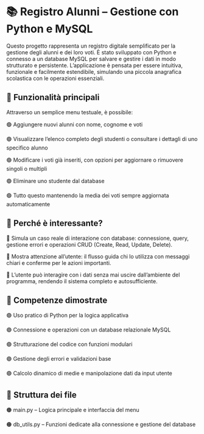 # 📚 Registro Alunni – Gestione con Python e MySQL

Questo progetto rappresenta un registro digitale semplificato per la gestione degli alunni e dei loro voti. È stato sviluppato con Python e connesso a un database MySQL per salvare e gestire i dati in modo strutturato e persistente.
L’applicazione è pensata per essere intuitiva, funzionale e facilmente estendibile, simulando una piccola anagrafica scolastica con le operazioni essenziali.

## 🧩 Funzionalità principali
Attraverso un semplice menu testuale, è possibile:

🟢 Aggiungere nuovi alunni con nome, cognome e voti

🟢 Visualizzare l’elenco completo degli studenti o consultare i dettagli di uno specifico alunno

🟢 Modificare i voti già inseriti, con opzioni per aggiornare o rimuovere singoli o multipli

🟢 Eliminare uno studente dal database

🟢 Tutto questo mantenendo la media dei voti sempre aggiornata automaticamente

## 🚀 Perché è interessante?

🔴  Simula un caso reale di interazione con database: connessione, query, gestione errori e operazioni CRUD (Create, Read, Update, Delete).

🔴  Mostra attenzione all’utente: il flusso guida chi lo utilizza con messaggi chiari e conferme per le azioni importanti.

🔴 L’utente può interagire con i dati senza mai uscire dall’ambiente del programma, rendendo il sistema completo e autosufficiente.

## 🧠 Competenze dimostrate

🟣 Uso pratico di Python per la logica applicativa

🟣 Connessione e operazioni con un database relazionale MySQL

🟣 Strutturazione del codice con funzioni modulari

🟣 Gestione degli errori e validazioni base

🟣 Calcolo dinamico di medie e manipolazione dati da input utente

## 📂 Struttura dei file
🟠 main.py – Logica principale e interfaccia del menu

🟠 db_utils.py – Funzioni dedicate alla connessione e gestione del database
